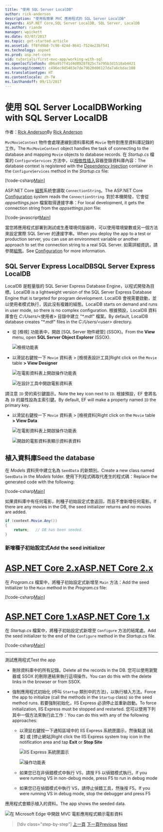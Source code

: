 ```yaml
---
title: "使用 SQL Server LocalDB"
author: rick-anderson
description: "使用有簡單 MVC 應用程式的 SQL Server LocalDB"
keywords: ASP.NET Core,SQL Server LocalDB, SQL Server, LocalDB
ms.author: riande
manager: wpickett
ms.date: 03/07/2017
ms.topic: get-started-article
ms.assetid: ff8fd9b8-7c98-424d-8641-7524e23bf541
ms.technology: aspnet
ms.prod: asp.net-core
uid: tutorials/first-mvc-app/working-with-sql
ms.openlocfilehash: d06a957f41d4d8928f825c7a795b3d1518ab4421
ms.sourcegitcommit: c496ec8d5483e7de79b20d06127da7a6cbdac108
ms.translationtype: HT
ms.contentlocale: zh-TW
ms.lasthandoff: 09/13/2017
---
```

# <a name="working-with-sql-server-localdb"></a><span data-ttu-id="588d5-104">使用 SQL Server LocalDB</span><span class="sxs-lookup"><span data-stu-id="588d5-104">Working with SQL Server LocalDB</span></span>

<span data-ttu-id="588d5-105">作者：[Rick Anderson](https://twitter.com/RickAndMSFT)</span><span class="sxs-lookup"><span data-stu-id="588d5-105">By [Rick Anderson](https://twitter.com/RickAndMSFT)</span></span>

<span data-ttu-id="588d5-106">`MvcMovieContext` 物件會處理連線到資料庫和將 `Movie` 物件對應至資料庫記錄的工作。</span><span class="sxs-lookup"><span data-stu-id="588d5-106">The `MvcMovieContext` object handles the task of connecting to the database and mapping `Movie` objects to database records.</span></span> <span data-ttu-id="588d5-107">在 *Startup.cs* 檔案的 `ConfigureServices` 方法中，以[相依性插入](xref:fundamentals/dependency-injection)容器登錄資料庫內容：</span><span class="sxs-lookup"><span data-stu-id="588d5-107">The database context is registered with the [Dependency Injection](xref:fundamentals/dependency-injection) container in the `ConfigureServices` method in the *Startup.cs* file:</span></span>

[!code-csharp[Main](../../tutorials/first-mvc-app/start-mvc/sample/MvcMovie/Startup.cs?name=ConfigureServices&highlight=6-7)]

<span data-ttu-id="588d5-108">ASP.NET Core [組態](xref:fundamentals/configuration)系統會讀取 `ConnectionString`。</span><span class="sxs-lookup"><span data-stu-id="588d5-108">The ASP.NET Core [Configuration](xref:fundamentals/configuration) system reads the `ConnectionString`.</span></span> <span data-ttu-id="588d5-109">對於本機開發，它會從 *appsettings.json* 檔案取得連接字串：</span><span class="sxs-lookup"><span data-stu-id="588d5-109">For local development, it gets the connection string from the *appsettings.json* file:</span></span>

[!code-javascript[Main](start-mvc/sample/MvcMovie/appsettings.json?highlight=2&range=8-10)]

<span data-ttu-id="588d5-110">當您將應用程式部署到測試或生產環境伺服器時，可以使用環境變數或另一個方法來設定實際 SQL Server 的連接字串。</span><span class="sxs-lookup"><span data-stu-id="588d5-110">When you deploy the app to a test or production server, you can use an environment variable or another approach to set the connection string to a real SQL Server.</span></span> <span data-ttu-id="588d5-111">如需詳細資訊，請參閱[組態](xref:fundamentals/configuration)。</span><span class="sxs-lookup"><span data-stu-id="588d5-111">See [Configuration](xref:fundamentals/configuration) for more information.</span></span>

## <a name="sql-server-express-localdb"></a><span data-ttu-id="588d5-112">SQL Server Express LocalDB</span><span class="sxs-lookup"><span data-stu-id="588d5-112">SQL Server Express LocalDB</span></span>

<span data-ttu-id="588d5-113">LocalDB 是輕量版的 SQL Server Express Database Engine，以程式開發為目標。</span><span class="sxs-lookup"><span data-stu-id="588d5-113">LocalDB is a lightweight version of the SQL Server Express Database Engine that is targeted for program development.</span></span> <span data-ttu-id="588d5-114">LocalDB 會視需要啟動，並以使用者模式執行，因此沒有複雜的組態。</span><span class="sxs-lookup"><span data-stu-id="588d5-114">LocalDB starts on demand and runs in user mode, so there is no complex configuration.</span></span> <span data-ttu-id="588d5-115">根據預設，LocalDB 資料庫會在 *C:/Users/*\<使用者\> 目錄中建立 "\*.mdf" 檔案。</span><span class="sxs-lookup"><span data-stu-id="588d5-115">By default, LocalDB database creates "\*.mdf" files in the *C:/Users/\<user\>* directory.</span></span>

* <span data-ttu-id="588d5-116">從 [檢視] 功能表中，開啟 [SQL Server 物件總管] (SSOX)。</span><span class="sxs-lookup"><span data-stu-id="588d5-116">From the **View** menu, open **SQL Server Object Explorer** (SSOX).</span></span>

  ![檢視功能表](working-with-sql/_static/ssox.png)

* <span data-ttu-id="588d5-118">以滑鼠右鍵按一下 `Movie` 資料表 > [檢視表設計工具]</span><span class="sxs-lookup"><span data-stu-id="588d5-118">Right click on the `Movie` table **> View Designer**</span></span>

  ![在電影資料表上開啟操作功能表](working-with-sql/_static/design.png)

  ![在設計工具中開啟電影資料表](working-with-sql/_static/dv.png)

<span data-ttu-id="588d5-121">請注意 `ID` 旁的索引鍵圖示。</span><span class="sxs-lookup"><span data-stu-id="588d5-121">Note the key icon next to `ID`.</span></span> <span data-ttu-id="588d5-122">根據預設，EF 會將名為 `ID` 的屬性設為主索引鍵。</span><span class="sxs-lookup"><span data-stu-id="588d5-122">By default, EF will make a property named `ID` the primary key.</span></span>

* <span data-ttu-id="588d5-123">以滑鼠右鍵按一下 `Movie` 資料表 > [檢視資料]</span><span class="sxs-lookup"><span data-stu-id="588d5-123">Right click on the `Movie` table **> View Data**</span></span>

  ![在電影資料表上開啟操作功能表](working-with-sql/_static/ssox2.png)

  ![開啟的電影資料表顯示資料表資料](working-with-sql/_static/vd22.png)

## <a name="seed-the-database"></a><span data-ttu-id="588d5-126">植入資料庫</span><span class="sxs-lookup"><span data-stu-id="588d5-126">Seed the database</span></span>

<span data-ttu-id="588d5-127">在 *Models* 資料夾中建立名為 `SeedData` 的新類別。</span><span class="sxs-lookup"><span data-stu-id="588d5-127">Create a new class named `SeedData` in the *Models* folder.</span></span> <span data-ttu-id="588d5-128">使用下列程式碼取代產生的程式碼：</span><span class="sxs-lookup"><span data-stu-id="588d5-128">Replace the generated code with the following:</span></span>

[!code-csharp[Main](start-mvc/sample/MvcMovie/Models/SeedData.cs?name=snippet_1)]

<span data-ttu-id="588d5-129">如果資料庫中有任何電影，則種子初始設定式會返回，而且不會新增任何電影。</span><span class="sxs-lookup"><span data-stu-id="588d5-129">If there are any movies in the DB, the seed initializer returns and no movies are added.</span></span>

```csharp
if (context.Movie.Any())
{
    return;   // DB has been seeded.
}
```

<a name="si"></a>
### <a name="add-the-seed-initializer"></a><span data-ttu-id="588d5-130">新增種子初始設定式</span><span class="sxs-lookup"><span data-stu-id="588d5-130">Add the seed initializer</span></span>

# <a name="aspnet-core-2xtabaspnetcore2x"></a>[<span data-ttu-id="588d5-131">ASP.NET Core 2.x</span><span class="sxs-lookup"><span data-stu-id="588d5-131">ASP.NET Core 2.x</span></span>](#tab/aspnetcore2x)

<span data-ttu-id="588d5-132">在 *Program.cs* 檔案中，將種子初始設定式新增至 `Main` 方法：</span><span class="sxs-lookup"><span data-stu-id="588d5-132">Add the seed initializer to the `Main` method in the *Program.cs* file:</span></span>

[!code-csharp[Main](start-mvc/sample/MvcMovie/Program.cs?highlight=6,14-32)]

# <a name="aspnet-core-1xtabaspnetcore1x"></a>[<span data-ttu-id="588d5-133">ASP.NET Core 1.x</span><span class="sxs-lookup"><span data-stu-id="588d5-133">ASP.NET Core 1.x</span></span>](#tab/aspnetcore1x)

<span data-ttu-id="588d5-134">在 *Startup.cs* 檔案中，將種子初始設定式新增至 `Configure` 方法的結尾處。</span><span class="sxs-lookup"><span data-stu-id="588d5-134">Add the seed initializer to the end of the `Configure` method in the *Startup.cs* file.</span></span>

[!code-csharp[Main](start-mvc/sample/MvcMovie/Startup.cs?highlight=9&name=snippet_seed)]

---

<span data-ttu-id="588d5-135">測試應用程式</span><span class="sxs-lookup"><span data-stu-id="588d5-135">Test the app</span></span>

* <span data-ttu-id="588d5-136">刪除資料庫中的所有記錄。</span><span class="sxs-lookup"><span data-stu-id="588d5-136">Delete all the records in the DB.</span></span> <span data-ttu-id="588d5-137">您可以使用瀏覽器或 SSOX 的刪除連結來執行這項操作。</span><span class="sxs-lookup"><span data-stu-id="588d5-137">You can do this with the delete links in the browser or from SSOX.</span></span>
* <span data-ttu-id="588d5-138">強制應用程式初始化 (呼叫 `Startup` 類別中的方法)，以執行植入方法。</span><span class="sxs-lookup"><span data-stu-id="588d5-138">Force the app to initialize (call the methods in the `Startup` class) so the seed method runs.</span></span> <span data-ttu-id="588d5-139">若要強制初始化，IIS Express 必須停止並重新啟動。</span><span class="sxs-lookup"><span data-stu-id="588d5-139">To force initialization, IIS Express must be stopped and restarted.</span></span> <span data-ttu-id="588d5-140">您可以使用下列其中一個方法來執行此工作：</span><span class="sxs-lookup"><span data-stu-id="588d5-140">You can do this with any of the following approaches:</span></span>

  * <span data-ttu-id="588d5-141">以滑鼠右鍵按一下通知區域中的 IIS Express 系統匣圖示，然後點選 [結束] 或 [停止網站]</span><span class="sxs-lookup"><span data-stu-id="588d5-141">Right click the IIS Express system tray icon in the notification area and tap **Exit** or **Stop Site**</span></span>

    ![IIS Express 系統匣圖示](working-with-sql/_static/iisExIcon.png)

    ![操作功能表](working-with-sql/_static/stopIIS.png)

   * <span data-ttu-id="588d5-144">如果您已在非偵錯模式中執行 VS，請按 F5 以偵錯模式執行。</span><span class="sxs-lookup"><span data-stu-id="588d5-144">If you were running VS in non-debug mode, press F5 to run in debug mode</span></span>
   * <span data-ttu-id="588d5-145">如果您已在偵錯模式中執行 VS，請停止偵錯工具，然後按 F5。</span><span class="sxs-lookup"><span data-stu-id="588d5-145">If you were running VS in debug mode, stop the debugger and press F5</span></span>
   
<span data-ttu-id="588d5-146">應用程式會顯示植入的資料。</span><span class="sxs-lookup"><span data-stu-id="588d5-146">The app shows the seeded data.</span></span>

![在 Microsoft Edge 中開啟 MVC 電影應用程式顯示電影資料](working-with-sql/_static/m55.png)

>[!div class="step-by-step"]
<span data-ttu-id="588d5-148">[上一頁](adding-model.md)
[下一頁](controller-methods-views.md)</span><span class="sxs-lookup"><span data-stu-id="588d5-148">[Previous](adding-model.md)
[Next](controller-methods-views.md)</span></span>  
